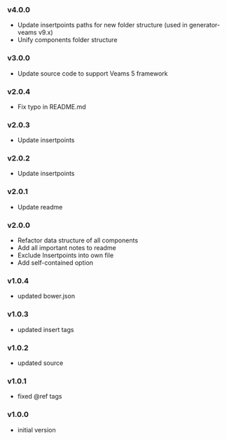 ### v4.0.0
- Update insertpoints paths for new folder structure (used in generator-veams v9.x)
- Unify components folder structure

### v3.0.0
- Update source code to support Veams 5 framework

### v2.0.4
- Fix typo in README.md

### v2.0.3
- Update insertpoints

### v2.0.2
- Update insertpoints

### v2.0.1
- Update readme

### v2.0.0
- Refactor data structure of all components
- Add all important notes to readme
- Exclude Insertpoints into own file
- Add self-contained option

### v1.0.4
- updated bower.json

### v1.0.3
- updated insert tags

### v1.0.2
- updated source

### v1.0.1
- fixed @ref tags

### v1.0.0
- initial version